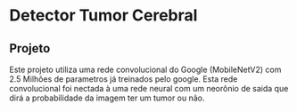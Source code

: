 # Detector Tumor Cerebral
## Projeto  
Este projeto utiliza uma rede convolucional do Google (MobileNetV2) com 2.5 Milhões de parametros já treinados pelo google. Esta rede convolucional foi nectada à uma rede neural com um neorônio de saida que dirá a probabilidade da imagem ter um tumor ou não.

